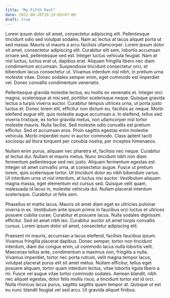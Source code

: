 ```yaml
---
title: "My Fifth Post"
date: 2022-08-20T19:19:03+07:00
draft: true
---
```


Lorem ipsum dolor sit amet, consectetur adipiscing elit. Pellentesque tincidunt odio sed volutpat sodales. Nam ac lectus at lacus aliquet porta ut sed massa. Mauris ut mauris a arcu facilisis ullamcorper. Lorem ipsum dolor sit amet, consectetur adipiscing elit. Curabitur elit sem, lobortis accumsan ornare sed, pellentesque sed est. Integer luctus vehicula feugiat. Nam at nisl luctus, luctus erat ut, dapibus erat. Aliquam fringilla libero nec diam condimentum accumsan. Suspendisse tincidunt consectetur orci, et bibendum lacus consectetur ut. Vivamus interdum nisl nibh, in pretium urna molestie vitae. Donec sodales semper enim, eget commodo est imperdiet vel. Donec convallis condimentum venenatis.

Pellentesque gravida molestie lectus, eu mollis ex venenatis et. Integer orci magna, scelerisque at nisi sed, porttitor scelerisque neque. Quisque gravida lectus a turpis viverra auctor. Curabitur tempus ultrices urna, ut porta justo luctus et. Donec lorem elit, efficitur non dictum eu, facilisis ac neque. Morbi eleifend augue elit, quis molestie augue accumsan a. In eleifend, tellus sed viverra tristique, ex tortor gravida metus, non ullamcorper nisl tortor molestie mauris. Nulla facilisi. Sed molestie odio convallis est pretium efficitur. Sed et accumsan eros. Proin sagittis egestas enim molestie vehicula. Morbi imperdiet nunc in auctor commodo. Class aptent taciti sociosqu ad litora torquent per conubia nostra, per inceptos himenaeos.

Nullam enim purus, aliquam nec pharetra et, facilisis nec neque. Curabitur at lectus dui. Nullam et mauris metus. Nunc tincidunt nibh non diam fermentum pellentesque sed nec justo. Aliquam fermentum egestas est. Integer sit amet convallis urna, at consectetur augue. Fusce ut pretium lorem, quis scelerisque tortor. Ut tincidunt dolor eu nibh bibendum varius. Ut interdum urna ut nisl interdum, at luctus nisi auctor. Vestibulum aliquam magna massa, eget elementum est cursus sed. Quisque velit quam, malesuada id lacus in, molestie vehicula dui. Nullam placerat interdum scelerisque. Curabitur ut felis sem.

Phasellus et mattis lacus. Mauris sit amet diam eget ex ultricies pulvinar viverra in ex. Vestibulum ante ipsum primis in faucibus orci luctus et ultrices posuere cubilia curae; Curabitur et posuere lacus. Nulla sodales dignissim efficitur. Sed sit amet nibh leo. Curabitur auctor sit amet turpis convallis cursus. Lorem ipsum dolor sit amet, consectetur adipiscing elit.

Praesent mi mauris, accumsan a lacus eleifend, facilisis faucibus ipsum. Vivamus fringilla placerat dapibus. Donec semper, tortor non tincidunt interdum, diam dui congue enim, ut commodo lacus nulla lobortis velit. Maecenas tellus ante, condimentum a maximus non, fringilla a nulla. Vivamus imperdiet, tortor nec porta rutrum, velit magna tempor lacus, volutpat placerat purus elit sit amet metus. Nullam efficitur, tellus eget posuere aliquam, tortor quam interdum lectus, vitae lobortis ligula libero a mi. Fusce vel augue vitae tortor commodo sodales. Aenean blandit, nibh nec aliquet egestas, dolor felis mollis risus, a tincidunt tortor est id orci. Nulla rhoncus lacus purus, sagittis sagittis quam tempor at. Quisque ut est eu nunc blandit feugiat vel sed arcu. Ut gravida aliquet finibus.
